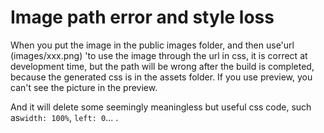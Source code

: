 # Image path error and style loss

When you put the image in the public images folder, and then use'url (images/xxx.png) 'to use the image through the url in css, it is correct at development time, but the path will be wrong after the build is completed, because the generated css is in the assets folder. If you use preview, you can't see the picture in the preview. 

And it will delete some seemingly meaningless but useful css code, such as`width: 100%`, `left: 0`... .
